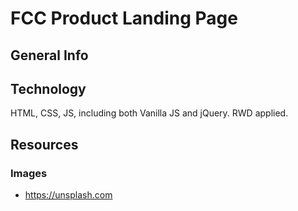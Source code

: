# FCC Product Landing Page
## General Info

## Technology
HTML, CSS, JS, including both Vanilla JS and jQuery. RWD applied.

## Resources
### Images
* https://unsplash.com
